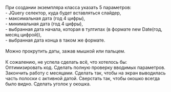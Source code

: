 При создании экземпляра класса указать 5 параметров: 
<br>- JQuery селектор, куда будет вставляться слайдер,
<br>- максимальная дата (год 4 цифры),
<br>- минимальная дата (год 4 цифры),
<br>- выбранная дата начала, которая в тултипах (в формате new Date(год, месяц цифрой)),
<br>- выбранная дата конца в таком же формате.
<br><br>Можно прокрутить даты, зажав мышкой или пальцем.
<br><br>К сожалению, не успела сделать всё, что хотелось бы:
<br>Оптимизировать код. Сделать полную проверку вводимых параметров. Закончить работу с месяцами. Сделать так, чтобы на экран выводилась часть полоски с активной датой. Сверстать так, чтобы окошко всегда было видно. Сделать уголок у окошка.

